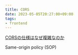 ```yaml
---
title: CORS
date: 2023-05-05T20:27:00+09:00
tags:
- frontend
---
```


[CORSの仕様はなぜ複雑なのか](https://zenn.dev/qnighy/articles/6ff23c47018380)

Same-origin policy (SOP)
